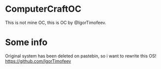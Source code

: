 # ComputerCraftOC
This is not mine OC, this is OC by @IgorTimofeev.
# Some info
Original system has been deleted on pastebin, so i want to rewrite this OS!
https://github.com/IgorTimofeev
